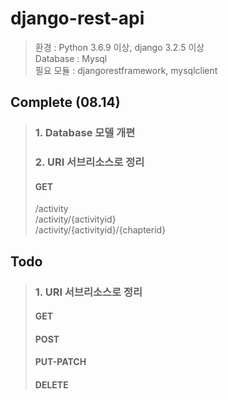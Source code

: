 # django-rest-api

>환경 : Python 3.6.9 이상, django 3.2.5 이상  
>Database : Mysql  
>필요 모듈 : djangorestframework, mysqlclient  


## Complete  (08.14)
>### 1. Database 모델 개편
>### 2. URI 서브리소스로 정리
>#### GET
> /activity  
> /activity/{activityid}   
> /activity/{activityid}/{chapterid} 

## Todo
>### 1. URI 서브리소스로 정리
>#### GET 
>#### POST  
>#### PUT-PATCH   
>#### DELETE  
>   


